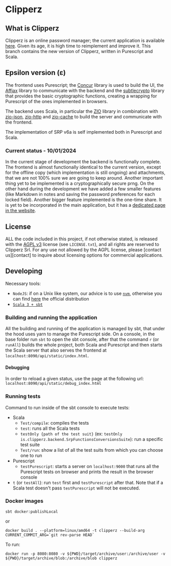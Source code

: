 # Clipperz 

## What is Clipperz
Clipperz is an online password manager; the current application is available [here](https://clipperz.is). Given its age, it is high time to reimplement and improve it. This branch contains the new version of Clipperz, written in Purescript and Scala.

## Epsilon version (ε)
The frontend uses Purescript; the [Concur](https://github.com/purescript-concur) library is used to build the UI, the [Affjax](https://github.com/purescript-contrib/purescript-affjax) library to communicate with the backend and the [subtlecrypto](https://github.com/clipperz/purescript-subtlecrypto/tree/clipperz) library that provides the basic cryptographic functions, creating a wrapping for Purescript of the ones implemented in browsers.

The backend uses Scala, in particular the [ZIO](https://github.com/zio/zio) library in combination with [zio-json](https://github.com/zio/zio-json), [zio-http](https://github.com/zio/zio-http) and [zio-cache](https://github.com/zio/zio-cache) to build the server and communicate with the frontend.

The implementation of SRP v6a is self implemented both in Purescript and Scala.

### Current status - 10/01/2024
In the current stage of development the backend is functionally complete.
The frontend is almost functionally identical to the current version, except for the offline copy (which implementation is still ongoing) and attachments, that we are not 100% sure we are going to keep around. Another important thing yet to be implemented is a cryptographically secure prng.
On the other hand during the development we have added a few smaller features (like Markdown in notes and saving the password preferences for each locked field).
Another bigger feature implemented is the one-time share. It is yet to be incorporated in the main application, but it has a [dedicated page in the website](https://clipperz.is/share).

## License
ALL the code included in this project, if not otherwise stated, is released with the [AGPL v3](http://www.gnu.org/licenses/agpl.html) license (see `LICENSE.txt`), and all rights are reserved to Clipperz Srl. For any use not allowed by the AGPL license, please [contact us][contact] to inquire about licensing options for commercial applications.

## Developing
Necessary tools:
- `NodeJS`: if on a Unix like system, our advice is to use [`nvm`](http://nvm.sh), otherwise you can find [here](https://nodejs.org/en/) the official distribution
- [`Scala 3 + sbt`](https://www.scala-lang.org/download/)

### Building and running the application
All the building and running of the application is managed by sbt, that under the hood uses yarn to manage the Purescript side.
On a console, in the base folder run `sbt` to open the sbt console, after that the command `r` (or `runAll`) builds the whole project, both Scala and Purescript and then starts the Scala server that also serves the frontend at `localhost:8090/api/static/index.html`.

#### Debugging
In order to reload a given status, use the page at the following url: `localhost:8090/api/static/debug_index.html`
 
### Running tests
Command to run inside of the sbt console to execute tests:
- Scala
	- `Test/compile`: compiles the tests
	- `test`: runs all the Scala tests
	- `testOnly {path of the test suit}` (ex: `testOnly is.clipperz.backend.SrpFunctionsConversionsSuite`): run a specific test suite
	- `Test/run`: show a list of all the test suits from which you can choose one to run
- Purescript
	- `testPurescript`: starts a server on `localhost:9000` that runs all the Purescript tests on browser and prints the result in the browser console
- `t` (or `testAll`): run `test` first and `testPurescript` after that. Note that if a Scala test doesn't pass `testPurescript` will not be executed.

### Docker images
```
sbt docker:publishLocal
```

or

```
docker build . --platform=linux/amd64 -t clipperz --build-arg CURRENT_COMMIT_ARG=`git rev-parse HEAD`
```

To run:
```
docker run -p 8080:8080 -v ${PWD}/target/archive/user:/archive/user -v ${PWD}/target/archive/blob:/archive/blob clipperz
```


